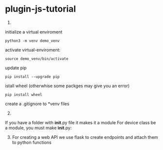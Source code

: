 # plugin-js-tutorial

1)

initialize a virtual enviroment

```
python3 -m venv demo_venv
```

activate virtual-enviroment:

```
source demo_venv/bin/activate
```

update pip

```
pip install --upgrade pip
```

istall wheel (otherwhise some packges may give you an error)

```
pip install wheel
```

create a .gitignore to *venv files

2)
If you have a folder with __init__.py file it makes it a module
For device class be a module, you must make __init__.py:

3) For creating a web API we use flask to create endpoints and attach them to python functions
